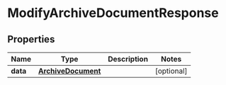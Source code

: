 # ModifyArchiveDocumentResponse

## Properties

Name | Type | Description | Notes
------------ | ------------- | ------------- | -------------
**data** | [**ArchiveDocument**](ArchiveDocument.md) |  | [optional] 


